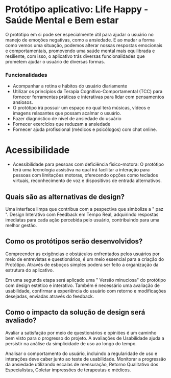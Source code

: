 # Protótipo aplicativo: Life Happy - Saúde Mental e Bem estar 
O protótipo em si pode ser especialmente útil para ajudar o usuário no manejo de emoções negativas, como a ansiedade. E ao mudar a forma como vemos uma situação, podemos alterar nossas respostas emocionais e comportamentais, promovendo uma saúde mental mais equilibrada e resiliente, com isso, o aplicativo trás diversas funcionalidades que prometem ajudar o usuário de diversas formas. 
### Funcionalidades
* Acompanhar a rotina e hábitos do usuário diariamente 
* Utilizar os princípios da Terapia Cognitivo-Comportamental (TCC) para fornecer ferramentas práticas e interativas para lidar com pensamentos ansiosos.
* O protótipo irá possuir um espaço no qual terá músicas, vídeos e imagens relaxantes que possam acalmar o usuário.
* Fazer diagnóstico de nível de ansiedade do usuário
* Fornecer exercícios que reduzam a ansiedade
* Fornecer ajuda profissional (médicos e psicólogos) com chat online.
# Acessibilidade
* Acessibilidade para pessoas com deficiência físico-motora: O protótipo terá uma tecnologia assistiva na qual irá facilitar a interação para pessoas com limitações motoras, oferecendo opções como teclados virtuais, reconhecimento de voz e dispositivos de entrada alternativos.

## Quais são as alternativas de design?
Uma interface limpa que contribua com a pespectiva que simbolize a " paz ". Design Interativo com Feedback em Tempo Real, adquirindo respostas imediatas para cada ação percebida pelo usuário, contribuindo para uma melhor gestão.
## Como os protótipos serão desenvolvidos?
Compreender as exigências e obstáculos enfrentados pelos usuários por meio de entrevistas e questionários, é um meio essencial para a criação do Protótipo. Através de esboços simples podera ser feito a organização da estrutura do aplicativo.

Em uma segunda etapa será aplicado uma " Versão minuciosa" do protótipo com design estético e interativo. Também é necessário uma avaliação de usabilidade, confirmar a experiência do usuário com retorno e modificações desejadas, enviadas através do feedback.
## Como o impacto da solução de design será avaliado?
Avaliar a satisfação por meio de questionários e opiniões é um caminho bem visto para o progresso do projeto. A avaliações de Usabilidade ajuda a persistir na análise da simplicidade de uso ao longo do tempo. 

Analisar o comportamento do usuário, incluindo a regularidade de uso e interações deve caber junto ao teste de usabilidade. Monitorar a progressão da ansiedade utilizando escalas de mensuração, Retorno Qualitativo dos Especialistas, Coletar impressões de terapeutas e médicos.





